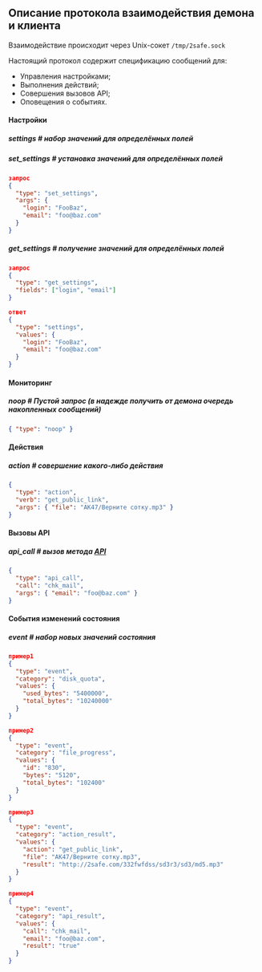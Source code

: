 ## Описание протокола взаимодействия демона и клиента

Взаимодействие происходит через Unix-сокет `/tmp/2safe.sock`

Настоящий протокол содержит спецификацию сообщений для:
* Управления настройками;
* Выполнения действий;
* Совершения вызовов API;
* Оповещения о событиях.

#### Настройки
##### *settings* # набор значений для определённых полей
##### *set_settings* # установка значений для определённых полей
```json
запрос
{
  "type": "set_settings",
  "args": {
    "login": "FooBaz",
    "email": "foo@baz.com"
  }
}
```
##### *get_settings* # получение значений для определённых полей
```json
запрос
{
  "type": "get_settings",
  "fields": ["login", "email"]
}

ответ
{
  "type": "settings",
  "values": {
    "login": "FooBaz",
    "email": "foo@baz.com"
  }
}
```
#### Мониторинг
##### *noop* # Пустой запрос (в надежде получить от демона очередь накопленных сообщений)
```json
{ "type": "noop" }
```
#### Действия
##### *action* # совершение какого-либо действия
```json
{
  "type": "action",
  "verb": "get_public_link",
  "args": { "file": "AK47/Верните сотку.mp3" }
}
```
#### Вызовы API
##### *api_call* # вызов метода [API](https://github.com/Xlab/lib2safe/blob/master/safecalls.h)
```json
{
  "type": "api_call",
  "call": "chk_mail",
  "args": { "email": "foo@baz.com" }
}
```

#### События изменений состояния
##### *event* # набор новых значений состояния
```json
пример1
{
  "type": "event",
  "category": "disk_quota",
  "values": {
    "used_bytes": "5400000",
    "total_bytes": "10240000"
  }
}

пример2
{
  "type": "event",
  "category": "file_progress",
  "values": {
    "id": "830",
    "bytes": "5120",
    "total_bytes": "102400"
  }
}

пример3
{
  "type": "event",
  "category": "action_result",
  "values": {
    "action": "get_public_link",
    "file": "AK47/Верните сотку.mp3",
    "result": "http://2safe.com/332fwfdss/sd3r3/sd3/md5.mp3"
  }
}

пример4
{
  "type": "event",
  "category": "api_result",
  "values": {
    "call": "chk_mail",
    "email": "foo@baz.com",
    "result": "true"
  }
}
```
